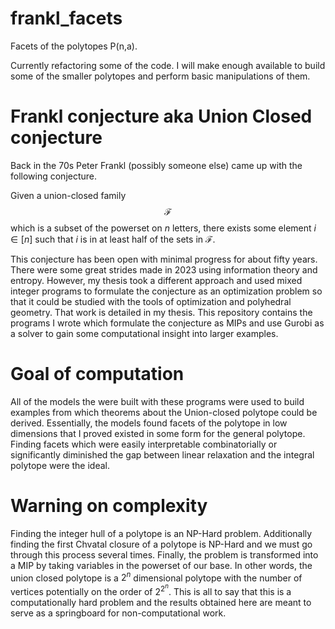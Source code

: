 # frankl_facets
Facets of the polytopes P(n,a).

Currently refactoring some of the code. I will make enough available to build some of the smaller polytopes and perform basic manipulations of them.

# Frankl conjecture aka Union Closed conjecture

Back in the 70s Peter Frankl (possibly someone else) came up with the following conjecture.

Given a union-closed family $$\mathcal{F}$$ which is a subset of the powerset on $n$ letters, there exists some element $i \in [n]$ such that $i$ is in at least half of the sets in $\mathcal{F}$.

This conjecture has been open with minimal progress for about fifty years. There were some great strides made in 2023 using information theory and entropy. However, my thesis took a different approach and used mixed integer programs to formulate the conjecture as an optimization problem so that it could be studied with the tools of optimization and polyhedral geometry. That work is detailed in my thesis. This repository contains the programs I wrote which formulate the conjecture as MIPs and use Gurobi as a solver to gain some computational insight into larger examples.

# Goal of computation
All of the models the were built with these programs were used to build examples from which theorems about the Union-closed polytope could be derived. Essentially, the models found facets of the polytope in low dimensions that I proved existed in some form for the general polytope. Finding facets which were easily interpretable combinatorially or significantly diminished the gap between linear relaxation and the integral polytope were the ideal.

# Warning on complexity
Finding the integer hull of a polytope is an NP-Hard problem. Additionally finding the first Chvatal closure of a polytope is NP-Hard and we must go through this process several times. Finally, the problem is transformed into a MIP by taking variables in the powerset of our base. In other words, the union closed polytope is a $2^n$ dimensional polytope with the number of vertices potentially on the order of $2^{2^n}$. This is all to say that this is a computationally hard problem and the results obtained here are meant to serve as a springboard for non-computational work.